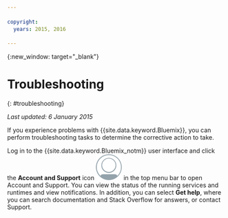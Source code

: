 ```yaml
---

copyright:
  years: 2015, 2016

---
```



{:new_window: target="_blank"}



# Troubleshooting
{: #troubleshooting}

*Last updated: 6 January 2015*

If you experience problems with {{site.data.keyword.Bluemix}}, you can perform troubleshooting tasks to determine the corrective action to take.

Log in to the {{site.data.keyword.Bluemix_notm}} user interface and click the **Account and Support** icon ![Account and Support](images/account_support.svg) in the top menu bar to open Account and Support. You can view the status of the running services and runtimes and view notifications. In addition, you can select **Get help**, where you can search documentation and Stack Overflow for answers, or contact Support.
